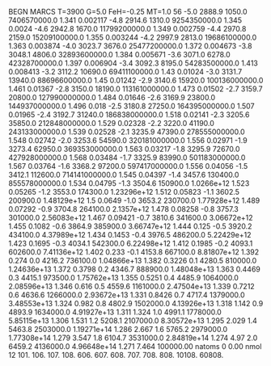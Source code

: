 BEGN
MARCS T=3900 G=5.0 FeH=-0.25 MT=1.0
                  56
-5.0 2888.9 1050.0 7406570000.0 1.341 0.002117 
-4.8 2914.6 1310.0 9254350000.0 1.345 0.0024 
-4.6 2942.8 1670.0 11799200000.0 1.349 0.002759 
-4.4 2970.8 2159.0 15209100000.0 1.355 0.003244 
-4.2 2997.9 2813.0 19686100000.0 1.363 0.003874 
-4.0 3023.7 3676.0 25477200000.0 1.372 0.004673 
-3.8 3048.1 4806.0 32893600000.0 1.384 0.005671 
-3.6 3071.0 6278.0 42328700000.0 1.397 0.006904 
-3.4 3092.3 8195.0 54283500000.0 1.413 0.008413 
-3.2 3112.2 10690.0 69411100000.0 1.43 0.01024 
-3.0 3131.7 13940.0 88696600000.0 1.45 0.01242 
-2.9 3140.6 15920.0 100136000000.0 1.461 0.01367 
-2.8 3150.0 18190.0 113161000000.0 1.473 0.01502 
-2.7 3159.7 20800.0 127990000000.0 1.484 0.01646 
-2.6 3169.9 23800.0 144937000000.0 1.496 0.018 
-2.5 3180.8 27250.0 164395000000.0 1.507 0.01965 
-2.4 3192.7 31240.0 186838000000.0 1.518 0.02141 
-2.3 3205.6 35850.0 212848000000.0 1.529 0.02328 
-2.2 3220.0 41190.0 243133000000.0 1.539 0.02528 
-2.1 3235.9 47390.0 278555000000.0 1.548 0.02742 
-2.0 3253.6 54590.0 320181000000.0 1.556 0.02971 
-1.9 3273.4 62950.0 369353000000.0 1.563 0.03217 
-1.8 3295.9 72670.0 427928000000.0 1.568 0.03484 
-1.7 3325.9 83990.0 501183000000.0 1.567 0.03764 
-1.6 3368.2 97200.0 597417000000.0 1.556 0.04056 
-1.5 3412.1 112600.0 714141000000.0 1.545 0.04397 
-1.4 3457.6 130400.0 855578000000.0 1.534 0.04795 
-1.3 3504.6 150900.0 1.0266e+12 1.523 0.05265 
-1.2 3553.0 174300.0 1.23296e+12 1.512 0.05823 
-1.1 3602.5 200900.0 1.48129e+12 1.5 0.0649 
-1.0 3653.2 230700.0 1.77928e+12 1.489 0.07292 
-0.9 3704.8 264100.0 2.1357e+12 1.478 0.08258 
-0.8 3757.3 301000.0 2.56083e+12 1.467 0.09421 
-0.7 3810.6 341600.0 3.06672e+12 1.455 0.1082 
-0.6 3864.9 385900.0 3.66747e+12 1.444 0.125 
-0.5 3920.2 434100.0 4.37989e+12 1.434 0.1453 
-0.4 3976.5 486200.0 5.22429e+12 1.423 0.1695 
-0.3 4034.1 542300.0 6.22498e+12 1.412 0.1985 
-0.2 4093.1 602600.0 7.41136e+12 1.402 0.233 
-0.1 4153.8 667100.0 8.81807e+12 1.392 0.274 
0.0 4216.2 736100.0 1.04866e+13 1.382 0.3226 
0.1 4280.5 810000.0 1.24636e+13 1.372 0.3798 
0.2 4346.7 888900.0 1.48048e+13 1.363 0.4469 
0.3 4415.1 973500.0 1.75762e+13 1.355 0.5251 
0.4 4485.9 1064000.0 2.08596e+13 1.346 0.616 
0.5 4559.6 1161000.0 2.47504e+13 1.339 0.7212 
0.6 4636.6 1266000.0 2.93672e+13 1.331 0.8426 
0.7 4717.4 1379000.0 3.48553e+13 1.324 0.982 
0.8 4802.9 1502000.0 4.13926e+13 1.318 1.142 
0.9 4893.9 1634000.0 4.91927e+13 1.311 1.324 
1.0 4991.1 1778000.0 5.85115e+13 1.306 1.531 
1.2 5208.1 2107000.0 8.30572e+13 1.295 2.029 
1.4 5463.8 2503000.0 1.19271e+14 1.286 2.667 
1.6 5765.2 2979000.0 1.77308e+14 1.279 3.547 
1.8 6104.7 3531000.0 2.84819e+14 1.274 4.97 
2.0 6459.2 4136000.0 4.96648e+14 1.271 7.464 
100000.00
natoms              0      0.00
nmol          12
          101.         106.       107.      108.         606.        607.        608.
          707.         708.       808.    10108.       60808.

